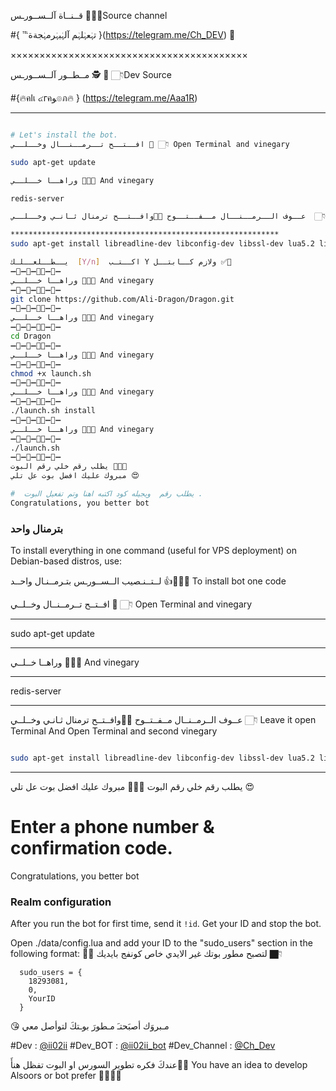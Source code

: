 قــنــاة آلــســورـس  🤖👇🏻Source channel


#{ ℡تہٰعہٰلہٰم آلہٰبہٰرمہٰجةة }(https://telegram.me/Ch_DEV) 🐾

×××××××××××××××××××××××××××××××××××××××××

مــطــور آلــســورـس 🕵 🤖 👇🏻Dev Source

#{🔥คlเ ๔гคﻮ๏ภ🔥 } (https://telegram.me/Aaa1R)

*******************************************************************
```sh

# Let's install the bot.
افــتــح تــرمــنــال وخــلــي 🐉 👇🏻 Open Terminal and vinegary

sudo apt-get update 

وراهــا خــلــي 🐉👇🏻 And vinegary

redis-server

عــوف الــرمــنــال مــفــتــوح ✋🏻وافــتــح ترمنال ثـانـي وخــلــي  👇🏻 Leave it open Terminal And Open Terminal and second vinegary

************************************************************
sudo apt-get install libreadline-dev libconfig-dev libssl-dev lua5.2 liblua5.2-dev lua-socket lua-sec lua-expat libevent-dev make unzip git redis-server autoconf g++ libjansson-dev libpython-dev expat libexpat1-dev

يــطــلعــلـك  [Y/n]  اكــتـب Y ولازم كــابتــل ✅🐉
➖🔷➖🔺➖🔶🔻➖🔷➖
وراهــا خــلــي 🐉👇🏻 And vinegary
➖🔷➖🔺➖🔶🔻➖🔷➖
git clone https://github.com/Ali-Dragon/Dragon.git
➖🔷➖🔺➖🔶🔻➖🔷➖
وراهــا خــلــي 🐉👇🏻 And vinegary
➖🔷➖🔺➖🔶🔻➖🔷➖
cd Dragon
➖🔷➖🔺➖🔶🔻➖🔷➖
وراهــا خــلــي 🐉👇🏻 And vinegary
➖🔷➖🔺➖🔶🔻➖🔷➖
chmod +x launch.sh
➖🔷➖🔺➖🔶🔻➖🔷➖
وراهــا خــلــي 🐉👇🏻 And vinegary
➖🔷➖🔺➖🔶🔻➖🔷➖
./launch.sh install
➖🔷➖🔺➖🔶🔻➖🔷➖
وراهــا خــلــي 🐉👇🏻 And vinegary
➖🔷➖🔺➖🔶🔻➖🔷➖
./launch.sh 
➖🔷➖🔺➖🔶🔻➖🔷➖
يطلب رقم خلي رقم البوت ✋🏿😘
مبروك عليك افضل بوت عل تلي 😍

#  يطلب رقم  ويجيله كود اكتبه اهنا وتم تفعيل البوت .
Congratulations, you better bot
```
### بترمنال واحد
To install everything in one command (useful for VPS deployment) on Debian-based distros, use:

لــتــنـصيب الــســورـس بتـرمــنـال واحــد  👍🐉👇🏻  To install bot one code

افــتــح تــرمــنــال وخــلــي 🐉 👇🏻 Open Terminal and vinegary

*******************
sudo apt-get update 
*******************

وراهــا خــلــي 🐉👇🏻 And vinegary

*******************
redis-server
*******************

عــوف الــرمــنــال مــفــتــوح ✋🏻وافــتــح ترمنال ثـانـي وخــلــي  👇🏻 Leave it open Terminal And Open Terminal and second vinegary
```sh

sudo apt-get install libreadline-dev libconfig-dev libssl-dev lua5.2 liblua5.2-dev libevent-dev libjansson* libpython-dev make unzip git redis-server g++ -y --force-yes && git clone https://github.com/Ali-Dragon/Dragon.git && cd Dragon && chmod +x launch.sh && ./launch.sh install && ./launch.sh
```

* * *
يطلب رقم خلي رقم البوت ✋🏿😘
مبروك عليك افضل بوت عل تلي 😍

# Enter a phone number & confirmation code.
Congratulations, you better bot

### Realm configuration

After you run the bot for first time, send it `!id`. Get your ID and stop the bot.

Open ./data/config.lua and add your ID to the "sudo_users" section in the following format:
✋🏿 لتصبح مطور بوتك غير الايدي خاص كونفج بايديك 👇🏿
```
  sudo_users = {
    18293081,
    0,
    YourID
  }
```
😘 مـبروَك أصبَحتـَ مـطورَ بوـتكَ لتوأصل معي 

#Dev : [@ii02ii](https://telegram.me/ii02ii)
#Dev_BOT :  [@ii02ii_bot](https://telegram.me/ii02ii_bot)
#Dev_Channel :  [@Ch_Dev](https://telegram.me/Ch_Dev)

عندكَ فكره تطوير السورس او البوت تفظل هنأَ☝🏿️
You have an idea to develop Alsoors or bot prefer ☝🏿️✋🏿
